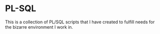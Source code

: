 # PL-SQL

This is a collection of PL/SQL scripts that I have created to fulfill needs for the bizarre environment I work in.

